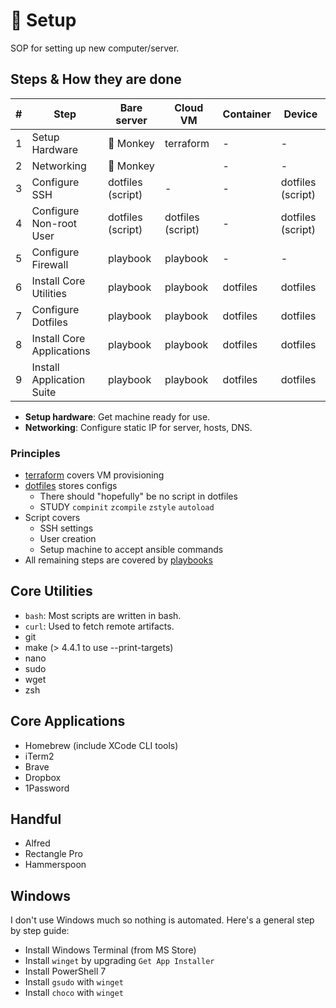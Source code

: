 # 🚀 Setup

SOP for setting up new computer/server.

## Steps & How they are done

| #   | Step                      | Bare server       | Cloud VM          | Container | Device            |
| --- | ------------------------- | ----------------- | ----------------- | --------- | ----------------- |
| 1   | Setup Hardware            | 🐒 Monkey         | terraform         | -         | -                 |
| 2   | Networking                | 🐒 Monkey         |                   | -         | -                 |
| 3   | Configure SSH             | dotfiles (script) | -                 | -         | dotfiles (script) |
| 4   | Configure Non-root User   | dotfiles (script) | dotfiles (script) | -         | dotfiles (script) |
| 5   | Configure Firewall        | playbook          | playbook          | -         | -                 |
| 6   | Install Core Utilities    | playbook          | playbook          | dotfiles  | dotfiles          |
| 7   | Configure Dotfiles        | playbook          | playbook          | dotfiles  | dotfiles          |
| 8   | Install Core Applications | playbook          | playbook          | dotfiles  | dotfiles          |
| 9   | Install Application Suite | playbook          | playbook          | dotfiles  | dotfiles          |

- **Setup hardware**: Get machine ready for use.
- **Networking**: Configure static IP for server, hosts, DNS.

### Principles

- [terraform](https://github.com/tomy0000000/terraform) covers VM provisioning
- [dotfiles](https://github.com/tomy0000000/dotfiles) stores configs
  - There should "hopefully" be no script in dotfiles
  - STUDY `compinit` `zcompile` `zstyle` `autoload`
- Script covers
  - SSH settings
  - User creation
  - Setup machine to accept ansible commands
- All remaining steps are covered by [playbooks](https://github.com/tomy0000000/playbooks)

## Core Utilities

- `bash`: Most scripts are written in bash.
- `curl`: Used to fetch remote artifacts.
- git
- make (> 4.4.1 to use --print-targets)
- nano
- sudo
- wget
- zsh

## Core Applications

- Homebrew (include XCode CLI tools)
- iTerm2
- Brave
- Dropbox
- 1Password

## Handful

- Alfred
- Rectangle Pro
- Hammerspoon

## Windows

I don't use Windows much so nothing is automated. Here's a general step by step guide:

- Install Windows Terminal (from MS Store)
- Install `winget` by upgrading `Get App Installer`
- Install PowerShell 7
- Install `gsudo` with `winget`
- Install `choco` with `winget`
